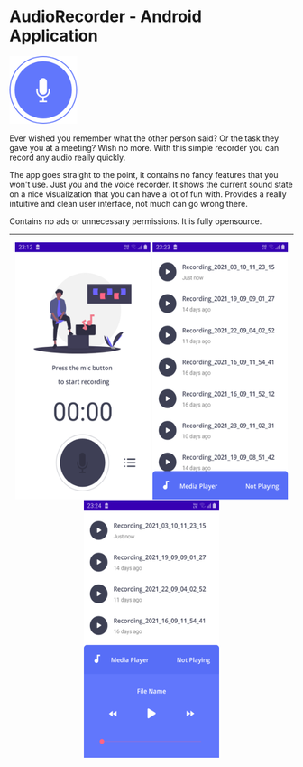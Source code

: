 # AudioRecorder - Android Application

<img alt="Logo" src="app/src/main/res/drawable-xhdpi/record_btn_recording.png" width="120" />

Ever wished you remember what the other person said? Or the task they gave you at a meeting? Wish no more. With this simple recorder you can record any audio really quickly.

The app goes straight to the point, it contains no fancy features that you won't use. Just you and the voice recorder. It shows the current sound state on a nice visualization that you can have a lot of fun with. Provides a really intuitive and clean user interface, not much can go wrong there.

Contains no ads or unnecessary permissions. It is fully opensource.
<hr/>

<p align="center">
  <img src="ScreenShots/MainActivity.png" width="240" height="455">
  <img src="ScreenShots/AudioListActivity1.png" width="240" height="455">
  <img src="ScreenShots/AudioListActivity2.png" width="240" height="455">
</p>
